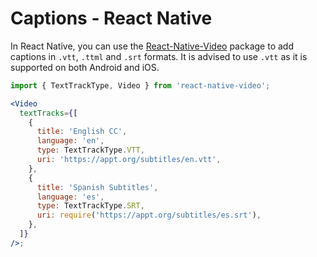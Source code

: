 # Captions - React Native

In React Native, you can use the [React-Native-Video](https://github.com/react-native-video/react-native-video/blob/master/API.md#texttracks) package to add captions in `.vtt`, `.ttml` and `.srt` formats. It is advised to use `.vtt` as it is supported on both Android and iOS.

```jsx
import { TextTrackType, Video } from 'react-native-video';

<Video
  textTracks={[
    {
      title: 'English CC',
      language: 'en',
      type: TextTrackType.VTT,
      uri: 'https://appt.org/subtitles/en.vtt',
    },
    {
      title: 'Spanish Subtitles',
      language: 'es',
      type: TextTrackType.SRT,
      uri: require('https://appt.org/subtitles/es.srt'),
    },
  ]}
/>;
```
